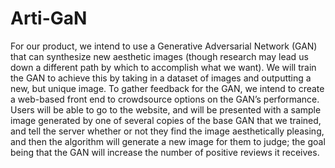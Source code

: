 # Arti-GaN
For our product, we intend to use a Generative Adversarial Network (GAN) that can synthesize new aesthetic images (though research may lead us down a different path by which to accomplish what we want). We will train the GAN to achieve this by taking in a dataset of images and outputting a new, but unique image. To gather feedback for the GAN, we intend to create a web-based front end to crowdsource options on the GAN’s performance. Users will be able to go to the website, and will be presented with a sample image generated by one of several copies of the base GAN that we trained, and tell the server whether or not they find the image aesthetically pleasing, and then the algorithm will generate a  new image for them to judge; the goal being that the GAN will increase the number of positive reviews it receives.
